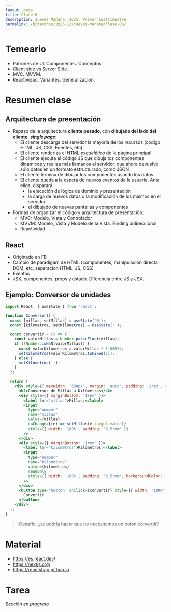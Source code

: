 ```yaml
---
layout: page
title: Clase 6
description: Jueves Mañana, 2025, Primer Cuatrimestre
permalink: /bitacoras/2025-1c/jueves-manana/clase-06/
---
```


# Temeario

 * Patrones de UI. Componentes. Conceptos
 * Client side vs Server Side.
 * MVC. MVVM.
 * Reactividad. Variantes. Generalizacion.

# Resumen clase

## Arquitectura de presentación

  * Repaso de la arquitectura **cliente pesado**, con **dibujado del lado del cliente**, **_single page_**:
    * El cliente descarga del servidor la mayoría de los recursos (código HTML, JS, CSS, Fuentes, etc)
    * El cliente renderiza el HTML _esquelético_ de la página principal
    * El cliente ejecuta el código JS que dibuja los componentes dinámicos y realiza más llamados al servidor, que ahora devuelve sólo datos en un formato estructurado, como JSON
    * El cliente termina de dibujar los componentes usando los datos
    * El cliente queda a la espera de nuevos eventos de le usuarie. Ante ellos, disparará:
      * la ejecución de lógica de dominio y presentación
      * la carga de nuevos datos o la modificación de los mismos en el servidor
      * el dibujado de nuevas pantallas y componentes
  * Formas de organizar el código y arquitectura de presentación:
    * MVC: Modelo, Vista y Controlador
    * MVVM: Modelo, Vista y Modelo de la Vista. Binding bidireccional
    * Reactividad

## React

  * Originado en FB
  * Cambio de paradigam de HTML (componentes, manipulacion directa DOM, etc, separacion HTML, JS, CSS)
  * Eventos
  * JSX, componentes, props y estado. Diferencia entre JS y JSX. 

## Ejemplo: Conversor de unidades

```jsx
import React, { useState } from 'react';

function Conversor() {
  const [millas, setMillas] = useState('0');
  const [kilometros, setKilometros] = useState('');

  const convertir = () => {
    const valorMillas = Number.parseFloat(millas);
    if (!Number.isNaN(valorMillas)) {
      const valorKilometros = valorMillas * 1.60934;
      setKilometros(valorKilometros.toFixed(2));
    } else {
      setKilometros('');
    }
  };

  return (
    <div style={{ maxWidth: '300px', margin: 'auto', padding: '1rem', fontFamily: 'sans-serif' }}>
      <h2>Conversor de Millas a Kilómetros</h2>
      <div style={{ marginBottom: '1rem' }}>
        <label for="millas">Millas:</label>
        <input
          type="number"
          name="millas"
          value={millas}
          onChange={(e) => setMillas(e.target.value)}
          style={{ width: '100%', padding: '0.5rem' }}
        />
      </div>
      <div style={{ marginBottom: '1rem' }}>
        <label for="kilometros">Kilómetros:</label>
        <input
          type="number"
          name="kilometros"
          value={kilometros}
          readOnly
          style={{ width: '100%', padding: '0.5rem', backgroundColor: '#f0f0f0' }}
        />
      </div>
      <button type='button' onClick={convertir} style={{ width: '100%', padding: '0.5rem' }}>
        Convertir
      </button>
    </div>
  );
}
```

> :Desafío: ¿se podría hacer que no necesitemos un botón convertir?


# Material


* https://es.react.dev/
* https://nextjs.org/
* https://reactstrap.github.io


# Tarea

_Sección en progreso_